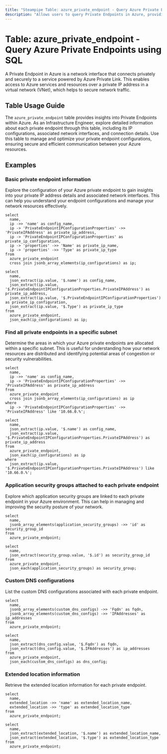 ```yaml
---
title: "Steampipe Table: azure_private_endpoint - Query Azure Private Endpoints using SQL"
description: "Allows users to query Private Endpoints in Azure, providing detailed information about each private endpoint, including its associated network interfaces, IP configurations, and connection details."
---
```


# Table: azure_private_endpoint - Query Azure Private Endpoints using SQL

A Private Endpoint in Azure is a network interface that connects privately and securely to a service powered by Azure Private Link. This enables access to Azure services and resources over a private IP address in a virtual network (VNet), which helps to secure network traffic.

## Table Usage Guide

The `azure_private_endpoint` table provides insights into Private Endpoints within Azure. As an Infrastructure Engineer, explore detailed information about each private endpoint through this table, including its IP configurations, associated network interfaces, and connection details. Use this table to manage and optimize your private endpoint configurations, ensuring secure and efficient communication between your Azure resources.

## Examples

### Basic private endpoint information
Explore the configuration of your Azure private endpoint to gain insights into your private IP address details and associated network interfaces. This can help you understand your endpoint configurations and manage your network resources effectively.

```sql+postgres
select
  name,
  ip ->> 'name' as config_name,
  ip -> 'PrivateEndpointIPConfigurationProperties' ->> 'PrivateIPAddress' as private_ip_address,
  ip -> 'PrivateEndpointIPConfigurationProperties' as private_ip_configuration,
  ip -> 'properties' ->> 'Name' as private_ip_name,
  ip -> 'properties' ->> 'Type' as private_ip_type
from
  azure_private_endpoint
  cross join jsonb_array_elements(ip_configurations) as ip;
```

```sql+sqlite
select
  name,
  json_extract(ip.value, '$.name') as config_name,
  json_extract(ip.value, '$.PrivateEndpointIPConfigurationProperties.PrivateIPAddress') as private_ip_address,
  json_extract(ip.value, '$.PrivateEndpointIPConfigurationProperties') as private_ip_configuration,
  json_extract(ip.value, '$.Type') as private_ip_type
from
  azure_private_endpoint,
  json_each(ip_configurations) as ip;
```

### Find all private endpoints in a specific subnet
Determine the areas in which your Azure private endpoints are allocated within a specific subnet. This is useful for understanding how your network resources are distributed and identifying potential areas of congestion or security vulnerabilities.

```sql+postgres
select
  name,
  ip ->> 'name' as config_name,
  ip -> 'PrivateEndpointIPConfigurationProperties' ->> 'PrivateIPAddress' as private_ip_address
from
  azure_private_endpoint
  cross join jsonb_array_elements(ip_configurations) as ip
where
  ip -> 'PrivateEndpointIPConfigurationProperties' ->> 'PrivateIPAddress' like '10.66.0.%';
```

```sql+sqlite
select
  name,
  json_extract(ip.value, '$.name') as config_name,
  json_extract(ip.value, '$.PrivateEndpointIPConfigurationProperties.PrivateIPAddress') as private_ip_address
from
  azure_private_endpoint,
  json_each(ip_configurations) as ip
where
  json_extract(ip.value, '$.PrivateEndpointIPConfigurationProperties.PrivateIPAddress') like '10.66.0.%';
```

### Application security groups attached to each private endpoint
Explore which application security groups are linked to each private endpoint in your Azure environment. This can help in managing and improving the security posture of your network.

```sql+postgres
select
  name,
  jsonb_array_elements(application_security_groups) ->> 'id' as security_group_id
from
  azure_private_endpoint;
```

```sql+sqlite
select
  name,
  json_extract(security_group.value, '$.id') as security_group_id
from
  azure_private_endpoint,
  json_each(application_security_groups) as security_group;
```

### Custom DNS configurations
List the custom DNS configurations associated with each private endpoint.

```sql+postgres
select
  name,
  jsonb_array_elements(custom_dns_configs) ->> 'Fqdn' as fqdn,
  jsonb_array_elements(custom_dns_configs) ->> 'IPAddresses' as ip_addresses
from
  azure_private_endpoint;
```

```sql+sqlite
select
  name,
  json_extract(dns_config.value, '$.Fqdn') as fqdn,
  json_extract(dns_config.value, '$.IPAddresses') as ip_addresses
from
  azure_private_endpoint,
  json_each(custom_dns_configs) as dns_config;
```

### Extended location information
Retrieve the extended location information for each private endpoint.

```sql+postgres
select
  name,
  extended_location ->> 'name' as extended_location_name,
  extended_location ->> 'type' as extended_location_type
from
  azure_private_endpoint;
```

```sql+sqlite
select
  name,
  json_extract(extended_location, '$.name') as extended_location_name,
  json_extract(extended_location, '$.type') as extended_location_type
from
  azure_private_endpoint;
```
